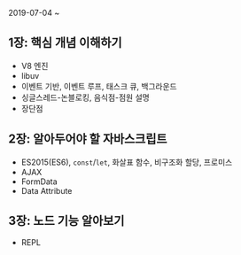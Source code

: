 2019-07-04 ~

## 1장: 핵심 개념 이해하기

- V8 엔진
- libuv
- 이벤트 기반, 이벤트 루프, 태스크 큐, 백그라운드
- 싱글스레드-논블로킹, 음식점-점원 설명
- 장단점

## 2장: 알아두어야 할 자바스크립트

- ES2015(ES6), `const`/`let`, 화살표 함수, 비구조화 할당, 프로미스
- AJAX
- FormData
- Data Attribute

## 3장: 노드 기능 알아보기

- REPL
